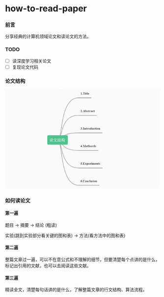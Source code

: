 # how-to-read-paper

### 前言
分享经典的计算机领域论文和读论文的方法。

### TODO
- [ ] 读深度学习相关论文
- [ ] 复现论文代码

### 论文结构
![structure_of_thesis](assets/structure_of_thesis.png)

### 如何读论文
#### 第一遍
题目 $\longrightarrow$ 摘要 $\longrightarrow$ 结论 (粗读)

实验(跳到实验部分看关键的图和表) $\longrightarrow$ 方法(看方法中的图和表)

#### 第二遍
整篇文章过一遍，可以不在意公式和不理解的细节，但要清楚每个点讲的是什么，标记出引用的文献，也可以去阅读这些文献。

#### 第三遍
精读全文，清楚每句话讲的是什么，了解整篇文章的行文结构、算法流程。
